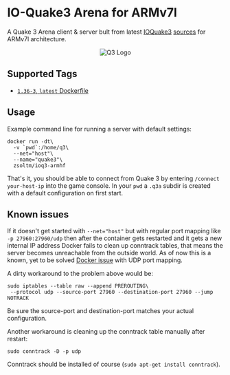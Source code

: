 IO-Quake3 Arena for ARMv7l
=======================

A Quake 3 Arena client & server bult from latest [IOQuake3][ioquake3]
[sources][ioq3-arm-src] for ARMv7l architecture.

<p align="center">
  <img src="https://raw.githubusercontent.com/zsoltm/ioq3/REL-1.36-2/misc/quake3-tango.png" alt="Q3 Logo"/>
</p>

## Supported Tags

+ [`1.36-3`, `latest` Dockerfile][dockerfile]

## Usage

Example command line for running a server with default settings:

    docker run -dt\
      -v `pwd`:/home/q3\
      --net="host"\
      --name="quake3"\
      zsoltm/ioq3-armhf

That's it, you should be able to connect from Quake 3 by entering `/connect
your-host-ip` into the game console. In your `pwd` a `.q3a` subdir is created
with a default configuration on first start.

## Known issues

If it doesn't get started with `--net="host"` but with regular port mapping
like `-p 27960:27960/udp` then after the container gets restarted and it gets
a new internal IP address Docker fails to clean up conntrack tables, that
means the server becomes unreachable from the outside world. As of now this is
a known, yet to be solved [Docker issue][udp-bug] with UDP port mapping.

A dirty workaround to the problem above would be:

    sudo iptables --table raw --append PREROUTING\
     --protocol udp --source-port 27960 --destination-port 27960 --jump NOTRACK

Be sure the source-port and destination-port matches your actual configuration.

Another workaround is cleaning up the conntrack table manually after restart:

    sudo conntrack -D -p udp

Conntrack should be installed of course (`sudo apt-get install conntrack`).

[dockerfile]: https://github.com/zsoltm/docker/blob/ioq3-armhf-1.36-3/armhf/apps/ioq3/Dockerfile "Dockerfile"
[udp-bug]: https://github.com/zsoltm/docker/blob/ioq3-armhf-1.36-3/armhf/apps/ioq3/Dockerfile "Dockerfile"
[ioquake3]: http://ioquake3.org/
[ioq3-arm-src]: https://github.com/zsoltm/ioq3/releases
